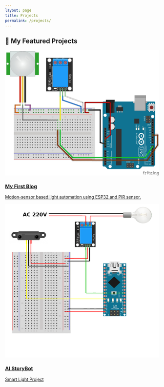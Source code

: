 ```yaml
---
layout: page
title: Projects
permalink: /projects/
---
```


<h2>🚀 My Featured Projects</h2>

<div class="projects-grid">

  <div class="project-card">
    <a href="{{ site.baseurl }}/blog/2025/06/27/my-first-blog.html">
      <img src="/images/smart-light-thumb.jpg" alt="My First Blog">
      <h3>My First Blog</h3>
      <p>Motion-sensor based light automation using ESP32 and PIR sensor.</p>
    </a>
  </div>

  <div class="project-card">
    <a href="{{ site.baseurl }}/blog/2025/06/28/smart-light-project.html">
      <img src="/images/storybot-thumb.png" alt="AI StoryBot">
      <h3>AI StoryBot</h3>
      <p>Smart Light Project</p>
    </a>
  </div>

  <!-- 🧱 Add more project-card blocks below -->

</div>

